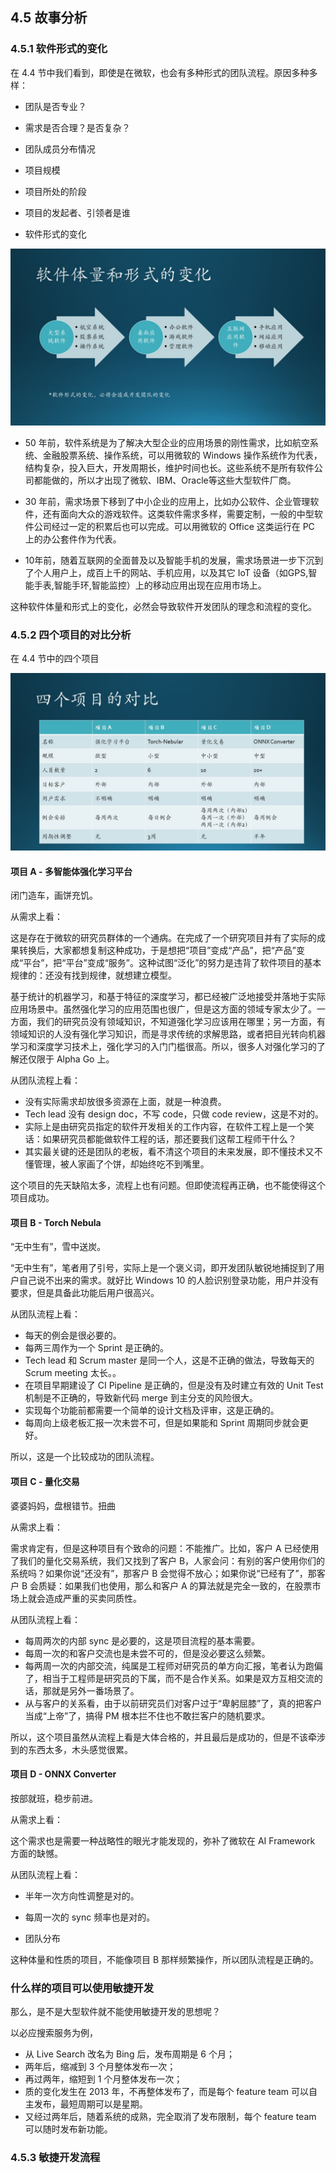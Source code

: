 
## 4.5 故事分析

### 4.5.1 软件形式的变化

在 4.4 节中我们看到，即使是在微软，也会有多种形式的团队流程。原因多种多样：

- 团队是否专业？
- 需求是否合理？是否复杂？
- 团队成员分布情况
- 项目规模
- 项目所处的阶段
- 项目的发起者、引领者是谁



- 软件形式的变化


<img src="Images/Slide10.JPG"/>

- 50 年前，软件系统是为了解决大型企业的应用场景的刚性需求，比如航空系统、金融股票系统、操作系统，可以用微软的 Windows 操作系统作为代表，结构复杂，投入巨大，开发周期长，维护时间也长。这些系统不是所有软件公司都能做的，所以才出现了微软、IBM、Oracle等这些大型软件厂商。

- 30 年前，需求场景下移到了中小企业的应用上，比如办公软件、企业管理软件，还有面向大众的游戏软件。这类软件需求多样，需要定制，一般的中型软件公司经过一定的积累后也可以完成。可以用微软的 Office 这类运行在 PC 上的办公套件作为代表。

- 10年前，随着互联网的全面普及以及智能手机的发展，需求场景进一步下沉到了个人用户上，成百上千的网站、手机应用，以及其它 IoT 设备（如GPS,智能手表,智能手环,智能监控）上的移动应用出现在应用市场上。

这种软件体量和形式上的变化，必然会导致软件开发团队的理念和流程的变化。


### 4.5.2 四个项目的对比分析

在 4.4 节中的四个项目

<img src="Images/Slide11.JPG"/>

#### 项目 A - 多智能体强化学习平台

闭门造车，画饼充饥。

从需求上看：

这是存在于微软的研究员群体的一个通病。在完成了一个研究项目并有了实际的成果转换后，大家都想复制这种成功，于是想把“项目”变成“产品”，把“产品”变成“平台”，把“平台”变成“服务”。这种试图“泛化”的努力是违背了软件项目的基本规律的：还没有找到规律，就想建立模型。

基于统计的机器学习，和基于特征的深度学习，都已经被广泛地接受并落地于实际应用场景中。虽然强化学习的应用范围也很广，但是这方面的领域专家太少了。一方面，我们的研究员没有领域知识，不知道强化学习应该用在哪里；另一方面，有领域知识的人没有强化学习知识，而是寻求传统的求解思路，或者把目光转向机器学习和深度学习技术上，强化学习的入门门槛很高。所以，很多人对强化学习的了解还仅限于 Alpha Go 上。

从团队流程上看：

- 没有实际需求却放很多资源在上面，就是一种浪费。
- Tech lead 没有 design doc，不写 code，只做 code review，这是不对的。
- 实际上是由研究员指定的软件开发相关的工作内容，在软件工程上是一个笑话：如果研究员都能做软件工程的话，那还要我们这帮工程师干什么？
- 其实最关键的还是团队的老板，看不清这个项目的未来发展，即不懂技术又不懂管理，被人家画了个饼，却始终吃不到嘴里。

这个项目的先天缺陷太多，流程上也有问题。但即使流程再正确，也不能使得这个项目成功。

#### 项目 B - Torch Nebula

“无中生有”，雪中送炭。

“无中生有”，笔者用了引号，实际上是一个褒义词，即开发团队敏锐地捕捉到了用户自己说不出来的需求。就好比 Windows 10 的人脸识别登录功能，用户并没有要求，但是具备此功能后用户很高兴。

从团队流程上看：

- 每天的例会是很必要的。
- 每两三周作为一个 Sprint 是正确的。
- Tech lead 和 Scrum master 是同一个人，这是不正确的做法，导致每天的 Scrum meeting 太长。。
- 在项目早期建设了 CI Pipeline 是正确的，但是没有及时建立有效的 Unit Test 机制是不正确的，导致新代码 merge 到主分支的风险很大。
- 实现每个功能前都需要一个简单的设计文档及评审，这是正确的。
- 每周向上级老板汇报一次未尝不可，但是如果能和 Sprint 周期同步就会更好。

所以，这是一个比较成功的团队流程。

#### 项目 C - 量化交易

婆婆妈妈，盘根错节。扭曲

从需求上看：

需求肯定有，但是这种项目有个致命的问题：不能推广。比如，客户 A 已经使用了我们的量化交易系统，我们又找到了客户 B，人家会问：有别的客户使用你们的系统吗？如果你说“还没有”，那客户 B 会觉得不放心；如果你说“已经有了”，那客户 B 会质疑：如果我们也使用，那么和客户 A 的算法就是完全一致的，在股票市场上就会造成严重的买卖同质性。

从团队流程上看：

- 每周两次的内部 sync 是必要的，这是项目流程的基本需要。
- 每周一次的和客户交流也是未尝不可的，但是没必要这么频繁。
- 每两周一次的内部交流，纯属是工程师对研究员的单方向汇报，笔者认为跑偏了，相当于工程师是研究员的下属，而不是合作关系。如果是双方互相交流的话，那就是另外一番场景了。
- 从与客户的关系看，由于以前研究员们对客户过于“卑躬屈膝”了，真的把客户当成“上帝”了，搞得 PM 根本拦不住也不敢拦客户的随机要求。

所以，这个项目虽然从流程上看是大体合格的，并且最后是成功的，但是不该牵涉到的东西太多，木头感觉很累。

#### 项目 D - ONNX Converter

按部就班，稳步前进。

从需求上看：

这个需求也是需要一种战略性的眼光才能发现的，弥补了微软在 AI Framework 方面的缺憾。

从团队流程上看：

- 半年一次方向性调整是对的。
- 每周一次的 sync 频率也是对的。

- 团队分布

这种体量和性质的项目，不能像项目 B 那样频繁操作，所以团队流程是正确的。



### 什么样的项目可以使用敏捷开发

那么，是不是大型软件就不能使用敏捷开发的思想呢？

以必应搜索服务为例，

- 从 Live Search 改名为 Bing 后，发布周期是 6 个月；
- 两年后，缩减到 3 个月整体发布一次；
- 再过两年，缩短到 1 个月整体发布一次；
- 质的变化发生在 2013 年，不再整体发布了，而是每个 feature team 可以自主发布，最短周期可以是星期。
- 又经过两年后，随着系统的成熟，完全取消了发布限制，每个 feature team 可以随时发布新功能。

### 4.5.3 敏捷开发流程


